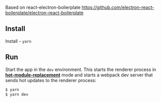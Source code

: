 Based on react-electron-bolierplate
https://github.com/electron-react-boilerplate/electron-react-boilerplate
## Install

Install - `yarn`

## Run

Start the app in the `dev` environment. This starts the renderer process in [**hot-module-replacement**](https://webpack.js.org/guides/hmr-react/) mode and starts a webpack dev server that sends hot updates to the renderer process:

```bash
$ yarn 
$ yarn dev
```
